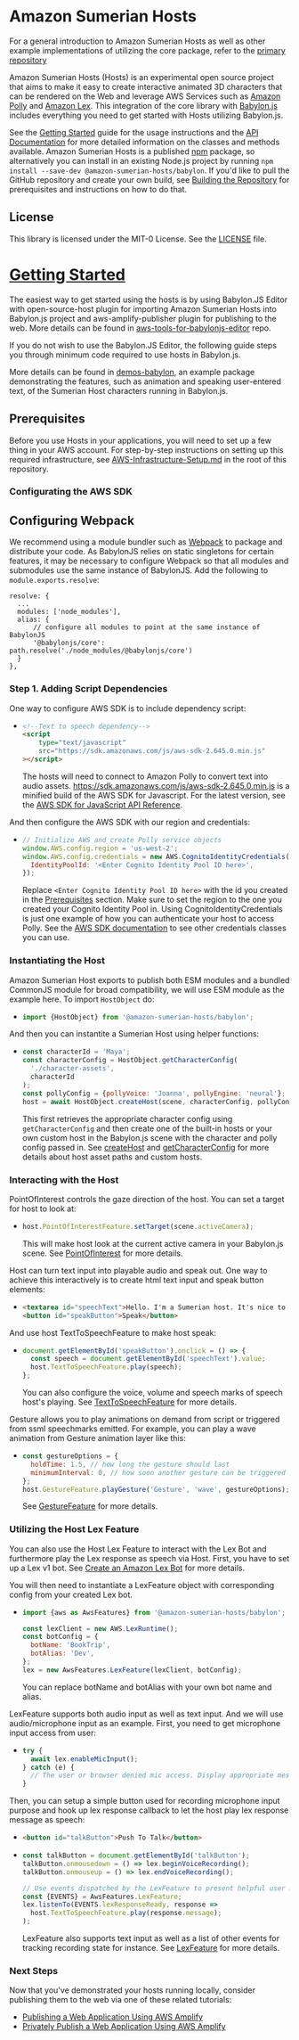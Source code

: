 # Amazon Sumerian Hosts

For a general introduction to Amazon Sumerian Hosts as well as other example implementations of utilizing the core package, refer to the [primary repository](https://github.com/aws-samples/amazon-sumerian-hosts)

Amazon Sumerian Hosts (Hosts) is an experimental open source project that aims to make it easy to create interactive animated 3D characters that can be rendered on the Web and leverage AWS Services such as [Amazon Polly](https://aws.amazon.com/polly/) and [Amazon Lex](https://aws.amazon.com/lex/). This integration of the core library with [Babylon.js](https://www.babylonjs.com/) includes everything you need to get started with Hosts utilizing Babylon.js. 

See the [Getting Started](#Getting-Started) guide for the usage instructions and the [API Documentation](https://aws-samples.github.io/amazon-sumerian-hosts/) for more detailed information on the classes and methods available. Amazon Sumerian Hosts is a published [npm](https://www.npmjs.com/) package, so alternatively you can install in an existing Node.js project by running `npm install --save-dev @amazon-sumerian-hosts/babylon`. If you'd like to pull the GitHub repository and create your own build, see [Building the Repository](https://github.com/aws-samples/amazon-sumerian-hosts/blob/mainline2.0/README.md#building-the-repository) for prerequisites and instructions on how to do that.

## License

This library is licensed under the MIT-0 License. See the [LICENSE](LICENSE) file.

# [Getting Started](#Getting-Started)

The easiest way to get started using the hosts is by using Babylon.JS Editor with open-source-host plugin for importing Amazon Sumerian Hosts into Babylon.js project and aws-amplify-publisher plugin for publishing to the web. More details can be found in [aws-tools-for-babylonjs-editor](https://github.com/aws-samples/aws-tools-for-babylonjs-editor/blob/main/README.md) repo.

If you do not wish to use the Babylon.JS Editor, the following guide steps you through minimum code required to use hosts in Babylon.js.

More details can be found in [demos-babylon](https://github.com/aws-samples/amazon-sumerian-hosts/tree/mainline2.0/packages/demos-babylon), an example package demonstrating the features, such as animation and speaking user-entered text, of the Sumerian Host characters running in Babylon.js.

## Prerequisites

Before you use Hosts in your applications, you will need to set up a few thing in your AWS account. For step-by-step instructions on setting up this required infrastructure, see [AWS-Infrastructure-Setup.md](https://github.com/aws-samples/amazon-sumerian-hosts/tree/mainline2.0/AWS-Infrastructure-Setup.md) in the root of this repository.

### Configurating the AWS SDK

## Configuring Webpack

We recommend using a module bundler such as [Webpack](https://webpack.js.org/) to package and distribute your code. As BabylonJS relies on static singletons for certain features, it may be necessary to configure Webpack so that all modules and submodules use the same instance of BabylonJS. Add the following to `module.exports.resolve`:

```
resolve: {
  ...
  modules: ['node_modules'],
  alias: {
      // configure all modules to point at the same instance of BabylonJS
      '@babylonjs/core': path.resolve('./node_modules/@babylonjs/core')
  }
},

```

### Step 1. Adding Script Dependencies

One way to configure AWS SDK is to include dependency script:

- ```html
  <!--Text to speech dependency-->
  <script
      type="text/javascript"
      src="https://sdk.amazonaws.com/js/aws-sdk-2.645.0.min.js"
  ></script>
  ```

  The hosts will need to connect to Amazon Polly to convert text into audio assets. https://sdk.amazonaws.com/js/aws-sdk-2.645.0.min.js is a minified build of the AWS SDK for Javascript. For the latest version, see the [AWS SDK for JavaScript API Reference](https://docs.aws.amazon.com/AWSJavaScriptSDK/latest/).

And then configure the AWS SDK with our region and credentials:

- ```javascript
  // Initialize AWS and create Polly service objects
  window.AWS.config.region = 'us-west-2';
  window.AWS.config.credentials = new AWS.CognitoIdentityCredentials({
    IdentityPoolId: '<Enter Cognito Identity Pool ID here>',
  });
  ```

  Replace `<Enter Cognito Identity Pool ID here>` with the id you created in the [Prerequisites](#Prerequisites) section. Make sure to set the region to the one you created your Cognito Identity Pool in. Using CognitoIdentityCredentials is just one example of how you can authenticate your host to access Polly. See the [AWS SDK documentation](https://docs.aws.amazon.com/AWSJavaScriptSDK/latest/AWS/Credentials.html) to see other credentials classes you can use.

### Instantiating the Host

Amazon Sumerian Host exports to publish both ESM modules and a bundled CommonJS module for broad compatibility, we will use ESM module as the example here. To import `HostObject` do:

- ```javascript
  import {HostObject} from '@amazon-sumerian-hosts/babylon';
  ```

And then you can instantite a Sumerian Host using helper functions:

- ```javascript
  const characterId = 'Maya';
  const characterConfig = HostObject.getCharacterConfig(
    './character-assets',
    characterId
  );
  const pollyConfig = {pollyVoice: 'Joanna', pollyEngine: 'neural'};
  host = await HostObject.createHost(scene, characterConfig, pollyConfig);  
  ```
  This first retrieves the appropriate character config using `getCharacterConfig` and then create one of the built-in hosts or your own custom host in the Babylon.js scene with the character and polly config passed in. See [createHost](https://aws-samples.github.io/amazon-sumerian-hosts/babylonjs_HostObject.html#.createHost) and [getCharacterConfig](https://aws-samples.github.io/amazon-sumerian-hosts/babylonjs_HostObject.html#.getCharacterConfig) for more details about host asset paths and custom hosts.

### Interacting with the Host

PointOfInterest controls the gaze direction of the host. You can set a target for host to look at:

- ```javascript
  host.PointOfInterestFeature.setTarget(scene.activeCamera);
  ```
  This will make host look at the current active camera in your Babylon.js scene. See [PointOfInterest](https://aws-samples.github.io/amazon-sumerian-hosts/core_PointOfInterestFeature.html) for more details.

Host can turn text input into playable audio and speak out. One way to achieve this interactively is to create html text input and speak button elements:

- ```html
  <textarea id="speechText">Hello. I'm a Sumerian host. It's nice to meet you.</textarea>
  <button id="speakButton">Speak</button>
  ```

And use host TextToSpeechFeature to make host speak:

- ```javascript
  document.getElementById('speakButton').onclick = () => {
    const speech = document.getElementById('speechText').value;
    host.TextToSpeechFeature.play(speech);
  };
  ```
  You can also configure the voice, volume and speech marks of speech host's playing. See [TextToSpeechFeature](https://aws-samples.github.io/amazon-sumerian-hosts/core_PointOfInterestFeature.html) for more details.

Gesture allows you to play animations on demand from script or triggered from ssml speechmarks emitted. For example, you can play a wave animation from Gesture animation layer like this:

- ```javascript
  const gestureOptions = {
    holdTime: 1.5, // how long the gesture should last
    minimumInterval: 0, // how soon another gesture can be triggered
  };
  host.GestureFeature.playGesture('Gesture', 'wave', gestureOptions);
  ```
  See [GestureFeature](https://aws-samples.github.io/amazon-sumerian-hosts/core_GestureFeature.html) for more details.

### Utilizing the Host Lex Feature

You can also use the Host Lex Feature to interact with the Lex Bot and furthermore play the Lex response as speech via Host. First, you have to set up a Lex v1 bot. See [Create an Amazon Lex Bot](https://docs.aws.amazon.com/lex/latest/dg/gs-bp-create-bot.html) for more details.

You will then need to instantiate a LexFeature object with corresponding config from your created Lex bot.

- ```javascript
  import {aws as AwsFeatures} from '@amazon-sumerian-hosts/babylon';

  const lexClient = new AWS.LexRuntime();
  const botConfig = {
    botName: 'BookTrip',
    botAlias: 'Dev',
  };
  lex = new AwsFeatures.LexFeature(lexClient, botConfig);
  ```
  You can replace botName and botAlias with your own bot name and alias.

LexFeature supports both audio input as well as text input. And we will use audio/microphone input as an example. First, you need to get microphone input access from user:

- ```javascript
  try {
    await lex.enableMicInput();
  } catch (e) {
    // The user or browser denied mic access. Display appropriate messaging to the user.
  }
  ```

Then, you can setup a simple button used for recording microphone input purpose and hook up lex response callback to let the host play lex response message as speech:

- ```html
  <button id="talkButton">Push To Talk</button>
  ```

- ```javascript
  const talkButton = document.getElementById('talkButton');
  talkButton.onmousedown = () => lex.beginVoiceRecording();
  talkButton.onmouseup = () => lex.endVoiceRecording();

  // Use events dispatched by the LexFeature to present helpful user messages.
  const {EVENTS} = AwsFeatures.LexFeature;
  lex.listenTo(EVENTS.lexResponseReady, response =>
    host.TextToSpeechFeature.play(response.message);
  );
  ```
  LexFeature also supports text input as well as a list of other events for tracking recording state for instance. See [LexFeature](https://aws-samples.github.io/amazon-sumerian-hosts/core_LexFeature.html) for more details.

### Next Steps
Now that you've demonstrated your hosts running locally, consider publishing them to the web via one of these related tutorials:
- [Publishing a Web Application Using AWS Amplify](https://docs.sumerian.amazonaws.com/tutorials/create/solutions/gltf-viewer-amplify-public/)
- [Privately Publish a Web Application Using AWS Amplify](https://docs.sumerian.amazonaws.com/tutorials/create/solutions/gltf-viewer-amplify-private/)

